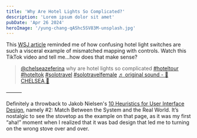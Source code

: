 ```yaml
---
title: 'Why Are Hotel Lights So Complicated?'
description: 'Lorem ipsum dolor sit amet'
pubDate: 'Apr 26 2024'
heroImage: '/yung-chang-qAShc5SV83M-unsplash.jpg'
---
```


This [WSJ article](https://www.wsj.com/lifestyle/travel/nobody-can-figure-out-hotel-room-lights-anymore-3482528b?st=nu11jcxf2bryp8c&reflink=desktopwebshare_permalink) reminded me of how confusing hotel light switches are such a visceral example of mismatched mapping with controls. Watch this TikTok video and tell me…how does that make sense?

> [@chelseazeferina](https://www.tiktok.com/@chelseazeferina?refer=embed "@chelseazeferina") why are hotel lights so complicated [#hoteltour](https://www.tiktok.com/tag/hoteltour?refer=embed "hoteltour") [#hoteltok](https://www.tiktok.com/tag/hoteltok?refer=embed "hoteltok") [#solotravel](https://www.tiktok.com/tag/solotravel?refer=embed "solotravel") [#solotravelfemale](https://www.tiktok.com/tag/solotravelfemale?refer=embed "solotravelfemale") [♬ original sound - 🍓 CHELSEA 🍓](https://www.tiktok.com/music/original-sound-7177578942805707563?refer=embed "♬ original sound - 🍓 CHELSEA 🍓")

<script async src="https://www.tiktok.com/embed.js"></script>

———

Definitely a throwback to Jakob Nielsen's [10 Heuristics for User Interface Design](https://www.nngroup.com/articles/ten-usability-heuristics/), namely #2: Match Between the System and the Real World. It’s nostalgic to see the stovetop as the example on that page, as it was my first “aha!” moment when I realized that it was bad design that led me to turning on the wrong stove over and over.